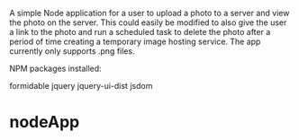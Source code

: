 A simple Node application for a user to upload a photo to a server and view the photo on the server.
This could easily be modified to also give the user a link to the photo and run a scheduled task to delete the photo after
a period of time creating a temporary image hosting service.  The app currently only supports .png files.

NPM packages installed:

formidable
jquery
jquery-ui-dist
jsdom

# nodeApp
